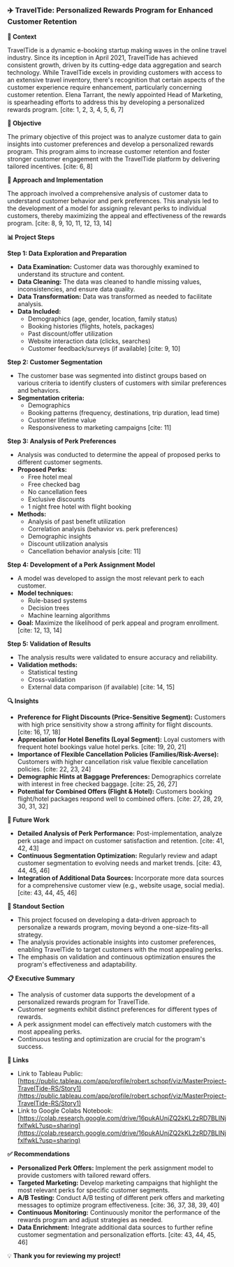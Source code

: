 ### ✈️ TravelTide: Personalized Rewards Program for Enhanced Customer Retention

**📄 Context**

TravelTide is a dynamic e-booking startup making waves in the online travel industry. Since its inception in April 2021, TravelTide has achieved consistent growth, driven by its cutting-edge data aggregation and search technology. While TravelTide excels in providing customers with access to an extensive travel inventory, there's recognition that certain aspects of the customer experience require enhancement, particularly concerning customer retention. Elena Tarrant, the newly appointed Head of Marketing, is spearheading efforts to address this by developing a personalized rewards program. [cite: 1, 2, 3, 4, 5, 6, 7]

**🎯 Objective**

The primary objective of this project was to analyze customer data to gain insights into customer preferences and develop a personalized rewards program. This program aims to increase customer retention and foster stronger customer engagement with the TravelTide platform by delivering tailored incentives. [cite: 6, 8]

**🚀 Approach and Implementation**

The approach involved a comprehensive analysis of customer data to understand customer behavior and perk preferences. This analysis led to the development of a model for assigning relevant perks to individual customers, thereby maximizing the appeal and effectiveness of the rewards program. [cite: 8, 9, 10, 11, 12, 13, 14]

**📊 Project Steps**

**Step 1: Data Exploration and Preparation**

* **Data Examination:** Customer data was thoroughly examined to understand its structure and content.
* **Data Cleaning:** The data was cleaned to handle missing values, inconsistencies, and ensure data quality.
* **Data Transformation:** Data was transformed as needed to facilitate analysis.
* **Data Included:**
    * Demographics (age, gender, location, family status)
    * Booking histories (flights, hotels, packages)
    * Past discount/offer utilization
    * Website interaction data (clicks, searches)
    * Customer feedback/surveys (if available) [cite: 9, 10]

**Step 2: Customer Segmentation**

* The customer base was segmented into distinct groups based on various criteria to identify clusters of customers with similar preferences and behaviors.
* **Segmentation criteria:**
    * Demographics
    * Booking patterns (frequency, destinations, trip duration, lead time)
    * Customer lifetime value
    * Responsiveness to marketing campaigns [cite: 11]

**Step 3: Analysis of Perk Preferences**

* Analysis was conducted to determine the appeal of proposed perks to different customer segments.
* **Proposed Perks:**
    * Free hotel meal
    * Free checked bag
    * No cancellation fees
    * Exclusive discounts
    * 1 night free hotel with flight booking
* **Methods:**
    * Analysis of past benefit utilization
    * Correlation analysis (behavior vs. perk preferences)
    * Demographic insights
    * Discount utilization analysis
    * Cancellation behavior analysis [cite: 11]

**Step 4: Development of a Perk Assignment Model**

* A model was developed to assign the most relevant perk to each customer.
* **Model techniques:**
    * Rule-based systems
    * Decision trees
    * Machine learning algorithms
* **Goal:** Maximize the likelihood of perk appeal and program enrollment. [cite: 12, 13, 14]

**Step 5: Validation of Results**

* The analysis results were validated to ensure accuracy and reliability.
* **Validation methods:**
    * Statistical testing
    * Cross-validation
    * External data comparison (if available) [cite: 14, 15]

**🔍 Insights**

* **Preference for Flight Discounts (Price-Sensitive Segment):** Customers with high price sensitivity show a strong affinity for flight discounts. [cite: 16, 17, 18]
* **Appreciation for Hotel Benefits (Loyal Segment):** Loyal customers with frequent hotel bookings value hotel perks. [cite: 19, 20, 21]
* **Importance of Flexible Cancellation Policies (Families/Risk-Averse):** Customers with higher cancellation risk value flexible cancellation policies. [cite: 22, 23, 24]
* **Demographic Hints at Baggage Preferences:** Demographics correlate with interest in free checked baggage. [cite: 25, 26, 27]
* **Potential for Combined Offers (Flight & Hotel):** Customers booking flight/hotel packages respond well to combined offers. [cite: 27, 28, 29, 30, 31, 32]

**🔮 Future Work**

* **Detailed Analysis of Perk Performance:** Post-implementation, analyze perk usage and impact on customer satisfaction and retention. [cite: 41, 42, 43]
* **Continuous Segmentation Optimization:** Regularly review and adapt customer segmentation to evolving needs and market trends. [cite: 43, 44, 45, 46]
* **Integration of Additional Data Sources:** Incorporate more data sources for a comprehensive customer view (e.g., website usage, social media). [cite: 43, 44, 45, 46]

**🌟 Standout Section**

* This project focused on developing a data-driven approach to personalize a rewards program, moving beyond a one-size-fits-all strategy.
* The analysis provides actionable insights into customer preferences, enabling TravelTide to target customers with the most appealing perks.
* The emphasis on validation and continuous optimization ensures the program's effectiveness and adaptability.

**📋 Executive Summary**

* The analysis of customer data supports the development of a personalized rewards program for TravelTide.
* Customer segments exhibit distinct preferences for different types of rewards.
* A perk assignment model can effectively match customers with the most appealing perks.
* Continuous testing and optimization are crucial for the program's success.

**🔗 Links**

* Link to Tableau Public: [https://public.tableau.com/app/profile/robert.schopf/viz/MasterProject-TravelTide-RS/Story1](https://public.tableau.com/app/profile/robert.schopf/viz/MasterProject-TravelTide-RS/Story1)
* Link to Google Colabs Notebook: [https://colab.research.google.com/drive/16pukAUnjZQ2kKL2zRD7BLINjfxlfwkL?usp=sharing](https://colab.research.google.com/drive/16pukAUnjZQ2kKL2zRD7BLINjfxlfwkL?usp=sharing)

**✅ Recommendations**

* **Personalized Perk Offers:** Implement the perk assignment model to provide customers with tailored reward offers.
* **Targeted Marketing:** Develop marketing campaigns that highlight the most relevant perks for specific customer segments.
* **A/B Testing:** Conduct A/B testing of different perk offers and marketing messages to optimize program effectiveness. [cite: 36, 37, 38, 39, 40]
* **Continuous Monitoring:** Continuously monitor the performance of the rewards program and adjust strategies as needed.
* **Data Enrichment:** Integrate additional data sources to further refine customer segmentation and personalization efforts. [cite: 43, 44, 45, 46]

💡 **Thank you for reviewing my project!**
